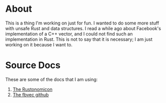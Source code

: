 # About

This is a thing I'm working on just for fun. I wanted to do some more stuff with unsafe Rust and data structures. 
I read a while ago about Facebook's implementation of a C++ vector, and I could not find such an implementation
in Rust. This is not to say that it is necessary; I am just working on it because I want to.


# Source Docs
These are some of the docs that I am using:
1. [The Rustonomicon](https://doc.rust-lang.org/nomicon/vec/)
2. [The fbvec github](https://github.com/facebook/folly/blob/main/folly/docs/FBVector.md)
